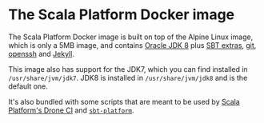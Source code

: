 The Scala Platform Docker image
========================================

The Scala Platform Docker image is built on top of the Alpine Linux image, which
is only a 5MB image, and contains [Oracle JDK
8](http://www.oracle.com/technetwork/java/javase/downloads/jdk8-downloads-2133151.html)
plus [SBT extras](https://github.com/paulp/sbt-extras),
[git](http://www.scala-sbt.org/download.html),
[openssh](https://www.openssh.com/) and [Jekyll](https://jekyllrb.com/).

This image also has support for the JDK7, which you can find installed in
`/usr/share/jvm/jdk7`. JDK8 is installed in `/usr/share/jvm/jdk8` and is the
default one.

It's also bundled with some scripts that are meant to be used by [Scala
Platform's Drone CI](https://platform-ci.scala-lang.org) and
[`sbt-platform`](https://github.com/scalacenter/platform).
